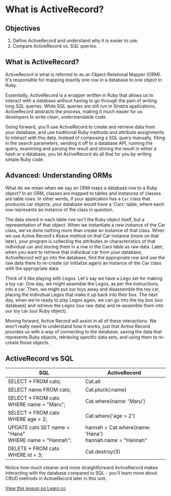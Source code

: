 # What is ActiveRecord?

## Objectives

1. Define ActiveRecord and understand why it is easier to use.
2. Compare ActiveRecord vs. SQL queries.

## What is ActiveRecord?

ActiveRecord is what is referred to as an Object-Relational Mapper (ORM). It's responsible for mapping exactly one row in a database to one object in Ruby. 

Essentially, ActiveRecord is a wrapper written in Ruby that allows us to interact with a database without having to go through the pain of writing long SQL queries. While SQL queries are still run in Sinatra applications, ActiveRecord abstracts the process, making it much easier for us developers to write clean, understandable code.

Going forward, you'll use ActiveRecord to create and retrieve data from your database, and use traditional Ruby methods and attribute assignments to interact with this data. Instead of composing a SQL query manually, filling in the search parameters, sending it off to a database API, running the query, examining and parsing the result and storing the result in either a hash or a database, you let ActiveRecord do all that for you by writing simple Ruby code.


## Advanced: Understanding ORMs

What do we mean when we say an ORM maps a database row to a Ruby object? In an ORM, classes are mapped to tables and instances of classes are table rows. In other words, if your application has a `Car` class that produces car objects, your database would have a 'Cars' table, where each row  represents an instance of the class in question.

The data stored in each table row isn't the Ruby object itself, but a representation of that object. When we instantiate a new instance of the Car class, we've done nothing more than create an instance of that class. When we use Active Record's #save method on that Car instance (more on that later), your program is collecting the attributes or characteristics of that individual car and storing them in a row in the Cars table as raw data. Later, when you want to retrieve that individual car from your database, ActiveRecord will go into the database, find the appropriate row and use the raw data there to re-create (or initialize again) an instance of the Car class with the appropriate data.

Think of it like playing with Legos. Let's say we have a Lego set for making a toy car. One day, we might assemble the Legos, as per the instructions, into a car. Then, we might put our toys away and disassemble the toy car, placing the individual Legos that make it up back into their box. The next day, when we're ready to play Legos again, we can go into the toy box (our database) and retrieve the Legos (our raw data) and re-assemble them into our toy car (our Ruby object).

Moving forward, Active Record will assist in all of these interactions. We won't really need to understand how it works, just that Active Record provides us with a way of connecting to the database, saving the data that represents Ruby objects, retrieving specific data sets, and using them to re-create those objects.


## ActiveRecord vs SQL 

| SQL | ActiveRecord |
|----	|----- |
|SELECT * FROM cats;| Cat.all|  
|SELECT name FROM cats;| Cat.pluck(:name)| 
|SELECT * FROM cats <br> WHERE name = "Maru";| Cat.where(name: 'Maru')|
|SELECT * FROM cats <br> WHERE age > 2;| Cat.where('age > 2')|
|UPDATE cats SET name = "Hana" <br> WHERE name = "Hannah";| hannah = Cat.where(name: 'Hana') <br> hannah.name = "Hannah" |
|DELETE * FROM cats <br> WHERE id = 3;| Cat.destroy(3)|

Notice how much cleaner and more straightforward ActiveRecord makes interacting with the database compared to SQL - you'll learn more about CRUD methods in ActiveRecord later in this unit.



<a href='https://learn.co/lessons/activerecord-intro' data-visibility='hidden'>View this lesson on Learn.co</a>
